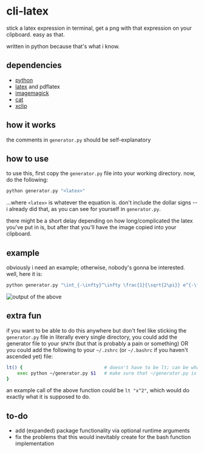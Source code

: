 # cli-latex
stick a latex expression in terminal, get a png with that expression on your clipboard. easy as that.

written in python because that's what i know.

## dependencies
* [python](https://www.python.org/)
* [latex](https://www.latex-project.org/get/) and pdflatex
* [imagemagick](https://imagemagick.org/index.php)
* [cat](https://en.wikipedia.org/wiki/Cat_(Unix))
* [xclip](https://github.com/astrand/xclip)

## how it works
the comments in `generator.py` should be self-explanatory

## how to use
to use this, first copy the `generator.py` file into your working directory. now, do the following:

```bash
python generator.py "<latex>"
```

...where `<latex>` is whatever the equation is. don't include the dollar signs -- i already did that, as you can see for yourself in `generator.py`. 

there might be a short delay depending on how long/complicated the latex you've put in is, but after that you'll have the image copied into your clipboard.

## example
obviously i need an example; otherwise, nobody's gonna be interested. well, here it is:

```bash
python generator.py "\int_{-\infty}^\infty \frac{1}{\sqrt{2\pi}} e^{-\frac{x^2}{2}} \text{dx} = 1"
```

![output of the above](https://raw.githubusercontent.com/integralLeft/cli-latex/main/output.png)

## extra fun
if you want to be able to do this anywhere but don't feel like sticking the `generator.py` file in literally every single directory, you could add the generator file to your `$PATH` (but that is probably a pain or something) OR you could add the following to your `~/.zshrc` (or `~/.bashrc` if you haven't ascended yet) file:

```bash
lt() {                              # doesn't have to be lt; can be whatever name you want (lt is short and easy to type tho)
    exec python ~/generator.py $1   # make sure that ~/generator.py is replaced by the path to wherever you put generator.py
}                                   
```

an example call of the above function could be `lt "x^2"`, which would do exactly what it is supposed to do.


## to-do
* add (expanded) package functionality via optional runtime arguments
* fix the problems that this would inevitably create for the bash function implementation
 

